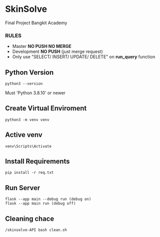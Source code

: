 # SkinSolve
Final Project Bangkit Academy


### RULES
- Master **NO PUSH NO MERGE**
- Development **NO PUSH** (just merge request)
- Only use "SELECT/ INSERT/ UPDATE/ DELETE" on **run_query** function

## Python Version
```
python3 --version
```
Must 'Python 3.8.10' or newer

## Create Virtual Enviroment
```
python3 -m venv venv
```

## Active venv
```
venv\Scripts\Activate
```

## Install Requirements
```
pip install -r req.txt
```

## Run Server
```
flask --app main --debug run (debug on)
flask --app main run (debug off)
```
## Cleaning chace
```
/skinsolve-API bash clean.sh
```